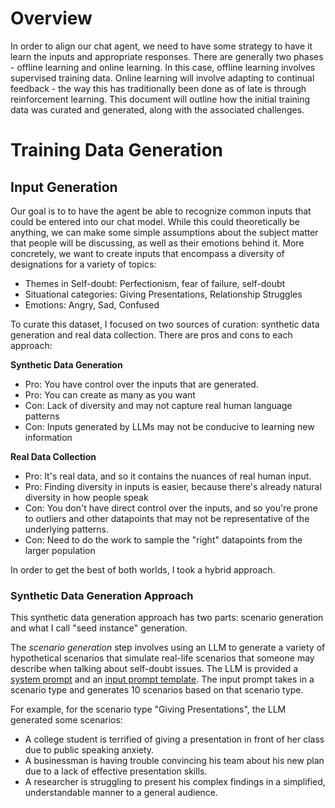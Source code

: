# Overview
In order to align our chat agent, we need to have some strategy to have it learn the inputs and appropriate responses. There are generally two phases - offline learning and online learning. In this case, offline learning involves supervised training data. Online learning will involve adapting to continual feedback - the way this has traditionally been done as of late is through reinforcement learning. This document will outline how the initial training data was curated and generated, along with the associated challenges.

# Training Data Generation
## Input Generation
Our goal is to to have the agent be able to recognize common inputs that could be entered into our chat model. While this could theoretically be anything, we can make some simple assumptions about the subject matter that people will be discussing, as well as their emotions behind it. More concretely, we want to create inputs that encompass a diversity of designations for a variety of topics:

- Themes in Self-doubt: Perfectionism, fear of failure, self-doubt
- Situational categories: Giving Presentations, Relationship Struggles
- Emotions: Angry, Sad, Confused

To curate this dataset, I focused on two sources of curation: synthetic data generation and real data collection. There are pros and cons to each approach:

**Synthetic Data Generation**
- Pro: You have control over the inputs that are generated.
- Pro: You can create as many as you want
- Con: Lack of diversity and may not capture real human language patterns
- Con: Inputs generated by LLMs may not be conducive to learning new information

**Real Data Collection**
- Pro: It's real data, and so it contains the nuances of real human input.
- Pro: Finding diversity in inputs is easier, because there's already natural diversity in how people speak
- Con: You don't have direct control over the inputs, and so you're prone to outliers and other datapoints that may not be representative of the underlying patterns.
- Con: Need to do the work to sample the "right" datapoints from the larger population

In order to get the best of both worlds, I took a hybrid approach.

### Synthetic Data Generation Approach

This synthetic data generation approach has two parts: scenario generation and what I call "seed instance" generation.

The *scenario generation* step involves using an LLM to generate a variety of hypothetical scenarios that simulate real-life scenarios that someone may describe when talking about self-doubt issues. The LLM is provided a [system prompt](./prompts/system_messages/scenario_generation_system_message.txt) and an [input prompt template](./prompts/input_messages/scenario_generation_input_message.txt). The input prompt takes in a scenario type and generates 10 scenarios based on that scenario type. 

For example, for the scenario type "Giving Presentations", the LLM generated some scenarios:
- A college student is terrified of giving a presentation in front of her class due to public speaking anxiety.
- A businessman is having trouble convincing his team about his new plan due to a lack of effective presentation skills.
- A researcher is struggling to present his complex findings in a simplified, understandable manner to a general audience.

